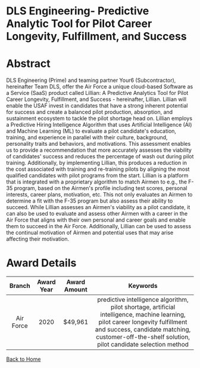 
DLS Engineering- Predictive Analytic Tool for Pilot Career Longevity, Fulfillment, and Success
==============================================================================================

# Abstract


DLS Engineering (Prime) and teaming partner Your6 (Subcontractor), hereinafter Team DLS, offer the Air Force a unique cloud-based Software as a Service (SaaS) product called Lillian: A Predictive Analytics Tool for Pilot Career Longevity, Fulfillment, and Success - hereinafter, Lillian. Lillian will enable the USAF invest in candidates that have a strong inherent potential for success and create a balanced pilot production, absorption, and sustainment ecosystem to tackle the pilot shortage head on. Lillian employs a Predictive Hiring Intelligence Algorithm that uses Artificial Intelligence (AI) and Machine Learning (ML) to evaluate a pilot candidate's education, training, and experience in parallel with their culture, background, personality traits and behaviors, and motivations. This assessment enables us to provide a recommendation that more accurately assesses the viability of candidates' success and reduces the percentage of wash out during pilot training. Additionally, by implementing Lillian, this produces a reduction in the cost associated with training and re-training pilots by aligning the most qualified candidates with pilot programs from the start. Lillian is a platform that is integrated with a proprietary algorithm to match Airmen to e.g., the F-35 program, based on the Airmen's profile including test scores, personal interests, career plans, motivation, etc. This not only evaluates an Airmen to determine a fit with the F-35 program but also assess their ability to succeed. While Lillian assesses an Airmen's viability as a pilot candidate, it can also be used to evaluate and assess other Airmen with a career in the Air Force that aligns with their own personal and career goals and enable them to succeed in the Air Force. Additionally, Lillian can be used to assess the continual motivation of Airmen and potential uses that may arise affecting their motivation.   

# Award Details

|Branch|Award Year|Award Amount|Keywords|
| :---: | :---: | :---: | :---: |
|Air Force|2020|$49,961|predictive intelligence algorithm, pilot shortage, artificial intelligence, machine learning, pilot career longevity fulfillment and success, candidate matching, customer-off-the-shelf solution, pilot candidate selection method|
  
  


[Back to Home](https://github.com/chrischow/dod_sbir_awards/Reports/DJ/#1714)
